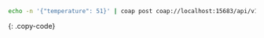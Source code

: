 ```bash
echo -n '{"temperature": 51}' | coap post coap://localhost:15683/api/v1/ABC123/telemetry
```
{: .copy-code}
